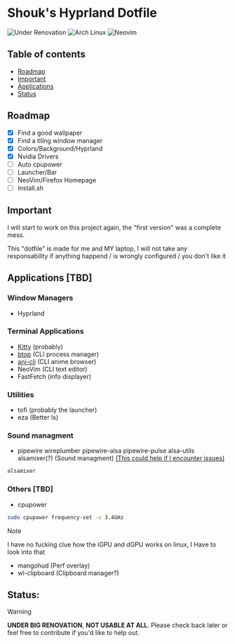 # Shouk's Hyprland Dotfile

![Under Renovation](https://img.shields.io/badge/Under%20Renovation-red?style=flat)
![Arch Linux](https://img.shields.io/badge/-Arch%20Linux-1793D1?logo=arch-linux&logoColor=white)
![Neovim](https://img.shields.io/badge/Neovim-57A143?logo=neovim&logoColor=white&style=flat)

## Table of contents
- [Roadmap](#Roadmap)
- [Important](#Important)
- [Applications](#Applications)
- [Status](#Status)

## Roadmap
- [x] Find a good wallpaper
- [x] Find a tiling window manager
- [x] Colors/Background/Hyprland
- [x] Nvidia Drivers
- [ ] Auto cpupower
- [ ] Launcher/Bar
- [ ] NeoVim/Firefox Homepage
- [ ] Install.sh

## Important
I will start to work on this project again, the "first version" was a complete mess.

This "dotfile" is made for me and MY laptop, I will not take any responsability if anything happend / is wrongly configured / you don't like it

## Applications [**TBD**]
### Window Managers
- Hyprland

### Terminal Applications
- [Kitty](https://github.com/kovidgoyal/kitty) (probably)
- [btop](https://github.com/aristocratos/btop) (CLI process manager)
- [ani-cli](https://github.com/pystardust/ani-cli) (CLI anime browser)
- NeoVim (CLI text editor)
- FastFetch (info displayer)

### Utilities
- tofi (probably the launcher)
- eza (Better ls)

### Sound managment
- pipewire wireplumber pipewire-alsa pipewire-pulse alsa-utils alsamixer(?) (Sound managment)
[(This could help if I encounter issues)](https://wiki.radioreference.com/index.php/ALSA)
```bash
alsamixer
```

### Others [**TBD**]
- cpupower
```bash
sudo cpupower frequency-set -u 3.4GHz
```

> [!Note]
> I have no fucking clue how the iGPU and dGPU works on linux, I Have to look into that

- mangohud (Perf overlay)
- wl-clipboard (Clipboard manager?)


## **Status:**
> [!Warning]
> **UNDER BIG RENOVATION**, **NOT USABLE AT ALL**. Please check back later or feel free to contribute if you'd like to help out.

